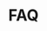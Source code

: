 ---
layout: blocks
title: FAQ
tags:
- faq
- wildfire
- flood
- questions

blocks:
- block: faq
  heading: General
  faqs: 
  - title: What time period does your historic observation dataset cover?
    content: Our historic observation datasets cover the period from Jan 2010 to Dec 2020.
  - title: What time period does your forward looking projected outcome dataset cover?
    content: Our forward looking projected outcomes assess the period from 2023 to 2100.
  - title: What geographies does your dataset include?
    content: Our capabilities are global. We provide climate scenario analysis over the entirety of the earth’s landmass.
  - title: How does your dataset enable for climate change adaptation?
    content: Our dataset and analytics enable scenario driven analysis for climate change adaptation. Using our API product or the Climate Explorer dashboard, our customers and partners are enabled with asset-level assessments of climate risk exposure from acute and chronic climate related hazards.
  - title: How are are the Low, Medium, and High risk ranges determined for each hazard?
    content: The ranges are determined based on typical ranges of exposures in areas where our customers assets are typically located.  Based on sampling from within these locations, we arrive at threshold values by giving consideration to what would be considered low, medium and high risk for the specific hazard in question.
- block: faq
  heading: Wildfire
  faqs:
  - title: Why do I see active fires within the dataset, but no projected scenario based fire hazards?
    content: 'There are occasionally sites where we see observed active fires and no projected scenario based fire hazard. This could be due to: Human generated fires that are not controlled fires and not wildfires; Limitations of the wildfire projection models; Changing risk exposure. 


    For more detail:

    1. This could be due to erroneous historic data. The MODIS satellites use temperature to estimate fire prevalence, so other activities that generate fire/heat can appear as wildfire. This includes power plants, gas flares, or prescribed burns.

    2. It could be flaws in CMIP6 models, especially when fires are driven by processes too small-scale for coarse models to capture. Our product should deal with that in most cases, but not all.

    3. Your probability of future risk exposure may also appear as 0 due to shifting land use patterns in the future. Changing vegetation cover due to drying or expanding urbanization can decrease future risk in areas with high historic risk.'
  - title: Which values are relevant when the historic fire data and future projections disagree?
    content: The historic data will be a better indicator of near-term fire risk but the climate models will be a better indicator of long-term, decadal and multi-decadal fire risk.
  - title: How do you determine the severity of wildfire risk?
    content: Historic fire severity is represented by the number of active fires within 10km radius of the asset, scaled to a value between 0 and 1.0.
  - title: How are controlled burns determined?
    content: We use satellite derived observations, which means that we cannot determine which fires are human generated vs natural fire. However, controlled burns surface as observed fires in the historic exposure. The forward looking fire exposure across scenarios accounts for controlled burns on agricultural land.
  - title: Why is the probability of future risk exposure 0 if my asset has historic wildfire risk?
    content: Your probability of future risk exposure may appear as 0 due to shifting land use patterns in the future.  Changing vegetation cover due to drying or expanding urbanization can decrease future risk in areas with high historic risk. Alternatively, it could be erroneous historic data.  The MODIS satellite dataset, that we use for our historic fire exposure estimates uses temperature to estimate fire prevalence, so other activities that generate fire/heat can appear as wildfire.  This includes power plants, gas flares, or prescribed burns. There could be flaws in CMIP6 models, especially when fires are driven by processes too small-scale for coarse models to capture. Our SuperResolution capability deals with this in most cases, but not always.
- block: faq
  heading: Flooding
  faqs:
  - title: Does historic and projected flooding include both coastal and inland flooding?
    content: Historic flooding covers inland and coastal flooding. Projected flooding data only covers inland flooding. You can look at the cyclone projections and sea level rise projections as indicators of forward looking coastal flooding.
  - title: In the user guide, it stated that all climate models for flooding and tropical cyclones run under the High Emissions (SSP5-RCP8.5) pathway scenario, thus all values shown for the Strong Mitigation (SSP1-RCP2.6) and Middle of the Road (SSP2-RCP4.5) scenarios are identical to those of the High Emissions scenario. Can you explain why this is the case?
    content: We have yet to find reliable representations of inland flooding and cyclone projections for SSP1-RCP26 and SSP2-RCP45 and will update when we have them.
  - title: The flooding data reports the probability of flooding exceeding 0.5 m - where does the 0.5 meters come from?
    content: It is common for flood models to add a "doorstep" value below which flooding does no damage.  This is to account for the fact that buildings are sometimes raised a small distance above the ground, especially in flood-prone areas, and to account for the fact that a small amount of flooding can normally be contained using simple ad-hoc flood prevention measures like sandbags.  While there is no universally agreed upon value for this "doorstep" threshold, 0.5 meters is commonly used.
- block: faq
  heading: Dashboard
  faqs:
  - title: Why is my hazard HIGH-risk on the risk heat map view, but LOW-risk on the multi-hazard view?
    content: We take risk values, re-normalize them according to a maximum value, and then apply new thresholds. Therefore,  the risk heat map classifications are not necessarily indicative of multi-hazard classifications. Assets on the risk heat map are labeled (colored) based on the categories of LOW/MEDIUM/HIGH as outlined in our documentation on our developer center. The multihazard heatmap is based on a combined score derived from risk exposure to the asset across all the different hazards.
  - title: Is the overall severity coloring based on the highest category risk or is it based on the normalization method mentioned in the user guide?
    content: Overall severity is based on the maximum risk across all hazards, determined by the normalization method described in the user guide.
  - title: Is asset level loss associated with the highest risk category used for severity coloring, or does it represent overall asset loss estimates for all hazards?
    content: Asset level risk is based on the estimate of the loss from a specific hazard. The heatmap color indicates the level of exposure across all the assets in the portofolio. The value of the asset is scaled by the level of exposure to determine the estimated loss in the estimated value at risk summary.
  - title: What does the “distribution by type” option for Estimated Value at Risk Summary mean?
    content: Distribution by type is a grouping of all assets of the same type to create one slice (category). This is based on the aggregated value of estimated loss, determined by the type of assets.
  - title: Why does the cyclone projection tend to be a flat line beyond the year 2050?
    content: We provide annual cyclone projections over the years 1980-2050. Beyond the year 2050, we use the mean probability of cyclone projections over the 2030-2050 window for that specific asset location.
  - title: What do the upper and lower bounds represent?
    content: Upper and lower bounds reflect the 16th and 84th confidence interval bands, which corresponds approximately to +/- 1 standard deviation. Occasionally, risk data skews towards either bound for a particular hazard type based on the hazard model. Generally, the probability bounds can never go below 0 or above 1. In the case of flood probability, values are capped at 0.5.
  - title: Why are some hazards and subsequent financial risks constant with time?
    content: If projected exposure and risk values are similar to present day, it suggests a weak or non-existent relationship between climate change and a given hazard at a particular location. Climate change will impact hazard severity and frequency in unique ways. Further, any changes will not be uniform across the globe. For another hazards like flooding and tropical cyclones, the absence of increasing risk likely reflects a weak or non-existent relationship between a hazard event and rising global temperatures. However, concerning wildfire, our hazard model considers not only weather conditions condusive to wildfires (i.e., fire weather), but variables such as historical burn scars and other metrics that increase ignition potential. While fire weather generally incerases with climate change, constant wildfire risk over time can reflect the lack of a detectable relationship between fire weather and fire risk at a given location.
- block: faq
  heading: Dataset (CSV)
  faqs:
  - title: What does the risk exposure file nomenclature mean (e.g., ubd vs lbd)?
    content: No postfix represents the midpoint value. ubd and lbd represent upper and lower bound values (usually mapped to the 16th and 84th percentiles from the distribution of simulation runs for climate models for the specific hazard), and are indicative of the values for the gray bars in the time series plot.
  - title: Why do the historic values of a hazard change with each scenario?
    content: The historic values of a hazard beginning in 2015 are derived from simulation runs across multiple scenarios. There will be minor variability for the historic years (2015-present) across scenarios.

---